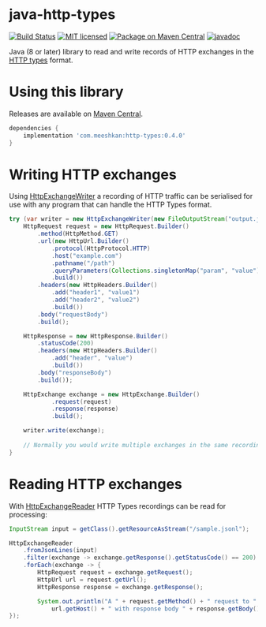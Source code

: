 # java-http-types
[![Build Status](https://github.com/Meeshkan/java-http-types/workflows/Java%20CI/badge.svg)](https://github.com/Meeshkan/java-http-types/actions?query=workflow%3A%22Java+CI%22)
[![MIT licensed](http://img.shields.io/:license-MIT-blue.svg)](LICENSE)
[![Package on Maven Central](https://img.shields.io/maven-central/v/com.meeshkan/http-types)](https://search.maven.org/artifact/com.meeshkan/http-types/)
[![javadoc](https://www.javadoc.io/badge/com.meeshkan/http-types.svg)](https://www.javadoc.io/doc/com.meeshkan/http-types)

Java (8 or later) library to read and write records of HTTP exchanges in the [HTTP types](https://meeshkan.github.io/http-types/) format.

# Using this library
Releases are available on [Maven Central](https://search.maven.org/artifact/com.meeshkan/http-types/0.4.0/jar).

```gradle
dependencies {
    implementation 'com.meeshkan:http-types:0.4.0'
}
```

# Writing HTTP exchanges
Using [HttpExchangeWriter](https://www.javadoc.io/static/com.meeshkan/http-types/0.4.0/com/meeshkan/http/types/HttpExchangeWriter.html) a recording of HTTP traffic can be serialised for use with any program that can handle the HTTP Types format.
```java
try (var writer = new HttpExchangeWriter(new FileOutputStream("output.jsonl"))) {
    HttpRequest request = new HttpRequest.Builder()
        .method(HttpMethod.GET)
        .url(new HttpUrl.Builder()
            .protocol(HttpProtocol.HTTP)
            .host("example.com")
            .pathname("/path")
            .queryParameters(Collections.singletonMap("param", "value"))
            .build())    
        .headers(new HttpHeaders.Builder()
            .add("header1", "value1")
            .add("header2", "value2")
            .build())
        .body("requestBody")
        .build();

    HttpResponse = new HttpResponse.Builder()
        .statusCode(200)
        .headers(new HttpHeaders.Builder()
            .add("header", "value")
            .build())
        .body("responseBody")
        .build());

    HttpExchange exchange = new HttpExchange.Builder()
            .request(request)
            .response(response)
            .build();

    writer.write(exchange);
    
    // Normally you would write multiple exchanges in the same recording.
}
```

# Reading HTTP exchanges
With [HttpExchangeReader](https://www.javadoc.io/static/com.meeshkan/http-types/0.4.0/com/meeshkan/http/types/HttpExchangeReader.html) HTTP Types recordings can be read for processing:
```java
InputStream input = getClass().getResourceAsStream("/sample.jsonl");

HttpExchangeReader
    .fromJsonLines(input)
    .filter(exchange -> exchange.getResponse().getStatusCode() == 200)
    .forEach(exchange -> {
        HttpRequest request = exchange.getRequest();
        HttpUrl url = request.getUrl();
        HttpResponse response = exchange.getResponse();

        System.out.println("A " + request.getMethod() + " request to " +
            url.getHost() + " with response body " + response.getBody());
});
```
